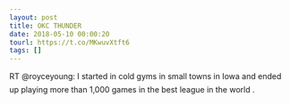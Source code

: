```yaml
---
layout: post
title: OKC THUNDER
date: 2018-05-10 00:00:20
tourl: https://t.co/MKwuvXtft6
tags: []
---
```

RT @royceyoung: I started in cold gyms in small towns in Iowa and ended up playing more than 1,000 games in the best league in the world .
